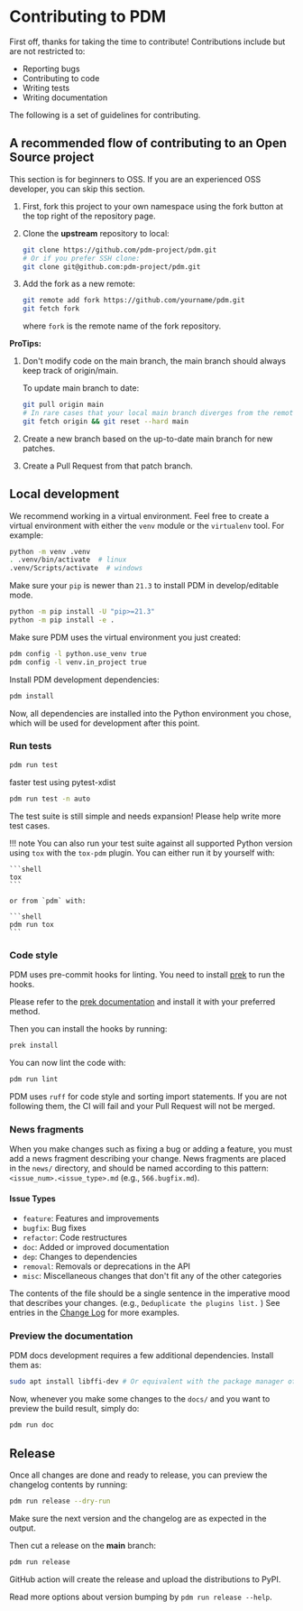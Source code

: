 # Contributing to PDM

First off, thanks for taking the time to contribute! Contributions include but are not restricted to:

- Reporting bugs
- Contributing to code
- Writing tests
- Writing documentation

The following is a set of guidelines for contributing.

## A recommended flow of contributing to an Open Source project

This section is for beginners to OSS. If you are an experienced OSS developer, you can skip
this section.

1. First, fork this project to your own namespace using the fork button at the top right of the repository page.
2. Clone the **upstream** repository to local:

   ```bash
   git clone https://github.com/pdm-project/pdm.git
   # Or if you prefer SSH clone:
   git clone git@github.com:pdm-project/pdm.git
   ```

3. Add the fork as a new remote:

   ```bash
   git remote add fork https://github.com/yourname/pdm.git
   git fetch fork
   ```

   where `fork` is the remote name of the fork repository.

**ProTips:**

1. Don't modify code on the main branch, the main branch should always keep track of origin/main.

   To update main branch to date:

   ```bash
   git pull origin main
   # In rare cases that your local main branch diverges from the remote main:
   git fetch origin && git reset --hard main
   ```

2. Create a new branch based on the up-to-date main branch for new patches.
3. Create a Pull Request from that patch branch.

## Local development

We recommend working in a virtual environment.
Feel free to create a virtual environment with either the `venv` module or the `virtualenv` tool.
For example:

```bash
python -m venv .venv
. .venv/bin/activate  # linux
.venv/Scripts/activate  # windows
```

Make sure your `pip` is newer than `21.3` to install PDM in develop/editable mode.

```bash
python -m pip install -U "pip>=21.3"
python -m pip install -e .
```

Make sure PDM uses the virtual environment you just created:

```bash
pdm config -l python.use_venv true
pdm config -l venv.in_project true
```

Install PDM development dependencies:

```bash
pdm install
```

Now, all dependencies are installed into the Python environment you chose, which will be used for development after this point.

### Run tests

```bash
pdm run test
```

faster test using pytest-xdist

```bash
pdm run test -n auto
```

The test suite is still simple and needs expansion! Please help write more test cases.

!!! note
    You can also run your test suite against all supported Python version using `tox` with the `tox-pdm` plugin.
    You can either run it by yourself with:

    ```shell
    tox
    ```

    or from `pdm` with:

    ```shell
    pdm run tox
    ```

### Code style

PDM uses pre-commit hooks for linting. You need to install [prek](https://github.com/j178/prek) to run the hooks.

Please refer to the [prek documentation](https://github.com/j178/prek?tab=readme-ov-file#installation) and install it with your preferred method.

Then you can install the hooks by running:

```bash
prek install
```

You can now lint the code with:

```bash
pdm run lint
```

PDM uses `ruff` for code style and sorting import statements. If you are not following them,
the CI will fail and your Pull Request will not be merged.

### News fragments

When you make changes such as fixing a bug or adding a feature, you must add a news fragment describing
your change. News fragments are placed in the `news/` directory, and should be named according to this pattern: `<issue_num>.<issue_type>.md` (e.g., `566.bugfix.md`).

#### Issue Types

- `feature`: Features and improvements
- `bugfix`: Bug fixes
- `refactor`: Code restructures
- `doc`: Added or improved documentation
- `dep`: Changes to dependencies
- `removal`: Removals or deprecations in the API
- `misc`: Miscellaneous changes that don't fit any of the other categories

The contents of the file should be a single sentence in the imperative
mood that describes your changes. (e.g., `Deduplicate the plugins list.` ) See entries in the [Change Log](/CHANGELOG.md) for more examples.

### Preview the documentation

PDM docs development requires a few additional dependencies. Install them as:

```bash
sudo apt install libffi-dev # Or equivalent with the package manager of your choice
```

Now, whenever you make some changes to the `docs/` and you want to preview the build result, simply do:

```bash
pdm run doc
```

## Release

Once all changes are done and ready to release, you can preview the changelog contents by running:

```bash
pdm run release --dry-run
```

Make sure the next version and the changelog are as expected in the output.

Then cut a release on the **main** branch:

```bash
pdm run release
```

GitHub action will create the release and upload the distributions to PyPI.

Read more options about version bumping by `pdm run release --help`.
